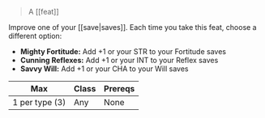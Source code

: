 > A [[feat]]

Improve one of your [[save|saves]]. Each time you take this feat, choose a different option:

- **Mighty Fortitude:** Add +1 or your STR to your Fortitude saves  
- **Cunning Reflexes:** Add +1 or your INT to your Reflex saves
- **Savvy Will:** Add +1 or your CHA to your Will saves

| Max            | Class | Prereqs |
| -------------- | ----- | ------- |
| 1 per type (3) | Any   | None    |
